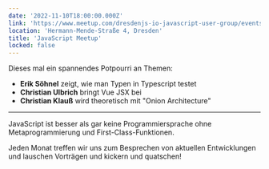 ```yaml
---
date: '2022-11-10T18:00:00.000Z'
link: 'https://www.meetup.com/dresdenjs-io-javascript-user-group/events/wwdfrqydcpbnb/'
location: 'Hermann-Mende-Straße 4, Dresden'
title: 'JavaScript Meetup'
locked: false
---
```

Dieses mal ein spannendes Potpourri an Themen:

* **Erik Söhnel** zeigt, wie man Typen in Typescript testet  
* **Christian Ulbrich** bringt Vue JSX bei  
* **Christian Klauß** wird theoretisch mit "Onion Architecture"

***

JavaScript ist besser als gar keine Programmiersprache ohne Metaprogrammierung und First-Class-Funktionen.

Jeden Monat treffen wir uns zum Besprechen von aktuellen Entwicklungen und lauschen Vorträgen und kickern und quatschen!
